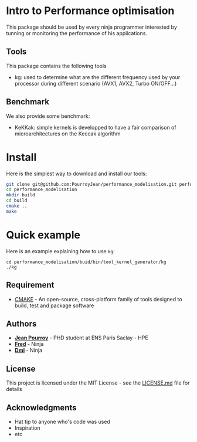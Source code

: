# Intro to Performance optimisation
This package should be used by every ninja programmer interested by tunning or monitoring the performance of his applications.

## Tools
This package contains the following tools
*   kg: used to determine what are the different frequency used by your processor during different scenario (AVX1, AVX2, Turbo ON/OFF...)

## Benchmark
We also provide some benchmark:
* KeKKak: simple kernels is developped to have a fair comparison of microarchitectures on the Keccak algorithm 

# Install
Here is the simplest way to download and install our tools:
```bash
git clone git@github.com:PourroyJean/performance_modelisation.git performance_modelisation
cd performance_modelisation
mkdir build
cd build
cmake ..
make
```

# Quick example

Here is an example explaining how to use `kg`:
```
cd performance_modelisation/buid/bin/tool_kernel_generator/kg
./kg
```



## Requirement

* [CMAKE](https://cmake.org/) - An open-source, cross-platform family of tools designed to build, test and package software


## Authors

* **[Jean Pourroy](https://www.linkedin.com/in/pourroyjean/)** - PHD student at ENS Paris Saclay - HPE
* **[Fred]()** - Ninja
* **[Dml]()** - Ninja

## License

This project is licensed under the MIT License - see the [LICENSE.md](LICENSE.md) file for details

## Acknowledgments

* Hat tip to anyone who's code was used
* Inspiration
* etc
